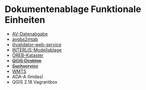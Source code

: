 # Dokumentenablage Funktionale Einheiten

* [AV-Datenabgabe](Documents/av_datenabgabe/av_datenabgabe.md)
* [avgbs2mtab](Documents/avgbs2mtab/avgbs2mtab.md)
* [ilivalidator-web-service](Documents/ilivalidator-web-service/ilivalidator-web-service.md)
* [INTERLIS-Modellablage](Documents/INTERLIS_Modellablage/INTERLIS_Modellablage.md)
* [ÖREB-Kataster](Documents/OEREB_Kataster/OEREB_Kataster.md)
* [~~QGIS Desktop~~](Documents/QGIS_Desktop/QGIS_Desktop.md)
* [~~Suchservice~~](Documents/Suchservice/Suchservice.md)
* [WMTS](Documents/WMTS/WMTS.md)
* ADA-A (Imdas)
* QGIS 2.18 Vagrantbox

